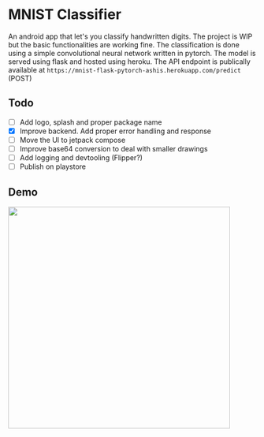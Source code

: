 # MNIST Classifier

An android app that let's you classify handwritten digits. The project is WIP but the basic functionalities are working fine.
The classification is done using a simple convolutional neural network written in pytorch. The model is served using flask and hosted using heroku.
The API endpoint is publically available at `https://mnist-flask-pytorch-ashis.herokuapp.com/predict` (POST)

## Todo
- [ ] Add logo, splash and proper package name
- [x] Improve backend. Add proper error handling and response
- [ ] Move the UI to jetpack compose
- [ ] Improve base64 conversion to deal with smaller drawings
- [ ] Add logging and devtooling (Flipper?)
- [ ] Publish on playstore

## Demo
<img width="450px" src="https://user-images.githubusercontent.com/31564734/157288912-ac7c1df1-d8a6-42ce-88ad-2e2cb9eae977.gif"/>
